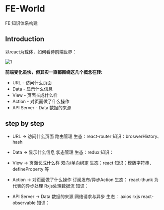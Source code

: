 # FE-World

FE 知识体系构建

## Introduction

以react为载体，如何看待前端世界：

![1](https://camo.githubusercontent.com/21740ab2fdb2ba1504678bfddf39ab9943adfa39/68747470733a2f2f6f732e616c697061796f626a656374732e636f6d2f726d73706f7274616c2f506b4a564957464a62705a63776d532e706e67)

**前端变化虽快，但其实一直都围绕这几个概念在转:**
- URL - 访问什么页面
- Data - 显示什么信息
- View - 页面长成什么样
- Action - 对页面做了什么操作
- API Server - Data 数据的来源

## step by step

- URL -> 访问什么页面
        路由管理
        生态：react-router
        知识：broswerHistory、hash

- Data -> 显示什么信息
状态管理
生态：redux
知识：

- View -> 页面长成什么样
双向/单向绑定
生态：react
知识：模版字符串、defineProperty 等

- Action -> 对页面做了什么操作
订阅发布/异步Action
生态： react-thunk 为代表的异步处理  Rxjs处理数据流
知识：

- API Server -> Data 数据的来源
网络请求与异步
生态： axios rxjs react-observable
知识：
